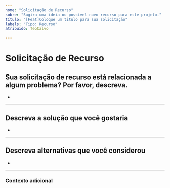 ```yaml
---
nome: "Solicitação de Recurso"
sobre: "Sugira uma ideia ou possível novo recurso para este projeto."
título: "[Feat]Coloque um titulo para sua solicitação"
labels: "Tipo: Recurso"
atribuido: TeoCalvo

---
```


# **Solicitação de Recurso**

## **Sua solicitação de recurso está relacionada a algum problema? Por favor, descreva.**
<!-- Uma descrição clara e concisa do problema.  -->

*

---

## **Descreva a solução que você gostaria**
<!-- Uma descrição clara e concisa do que você gostaria que implementasse. -->

*

---

## **Descreva alternativas que você considerou**
<!-- Uma descrição clara e concisa de quaisquer soluções alternativas ou recursos que você considerou. -->

*

---

### **Contexto adicional**
<!-- Adicione qualquer outro contexto ou informação adicional sobre o problema aqui. -->
